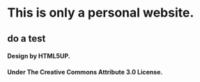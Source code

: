 # This is only a personal website.
## do a test

#### Design by HTML5UP.
#### Under The Creative Commons Attribute 3.0 License.
